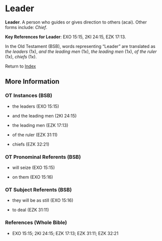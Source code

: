 # Leader
**Leader**. 
A person who guides or gives direction to others (acai). 
Other forms include: 
*Chief*. 


**Key References for Leader**: 
EXO 15:15, 2KI 24:15, EZK 17:13. 


In the Old Testament (BSB), words representing “Leader” are translated as 
*the leaders* (1x), *and the leading men* (1x), *the leading men* (1x), *of the ruler* (1x), *chiefs* (1x). 




Return to [Index](00-Index.md)

## More Information

### OT Instances (BSB)

* the leaders (EXO 15:15)

* and the leading men (2KI 24:15)

* the leading men (EZK 17:13)

* of the ruler (EZK 31:11)

* chiefs (EZK 32:21)



### OT Pronominal Referents (BSB)

* will seize (EXO 15:15)

* on them (EXO 15:16)



### OT Subject Referents (BSB)

* they will be as still (EXO 15:16)

* to deal (EZK 31:11)



### References (Whole Bible)

* EXO 15:15; 2KI 24:15; EZK 17:13; EZK 31:11; EZK 32:21



